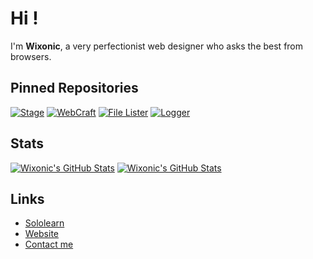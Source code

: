 # Hi !
I'm **Wixonic**, a very perfectionist web designer who asks the best from browsers.

## Pinned Repositories

[![Stage](https://github-readme-stats.vercel.app/api/pin/?username=Wixonic&repo=Stage&show_icons=true)](https://github.com/Wixonic/Stage)
[![WebCraft](https://github-readme-stats.vercel.app/api/pin/?username=Wixonic&repo=WebCraft&show_icons=true)](https://github.com/Wixonic/WebCraft)
[![File Lister](https://github-readme-stats.vercel.app/api/pin/?username=Wixonic&repo=File-Lister&show_icons=true)](https://github.com/Wixonic/File-Lister)
[![Logger](https://github-readme-stats.vercel.app/api/pin/?username=Wixonic&repo=Logger&show_icons=true)](https://github.com/Wixonic/Logger)

## Stats

[![Wixonic's GitHub Stats](https://github-readme-stats.vercel.app/api?include_all_commits=true&username=Wixonic&count_private=true&show_icons=true)](https://github.com/Wixonic)
[![Wixonic's GitHub Stats](https://github-readme-stats.vercel.app/api/top-langs/?username=Wixonic&count_private=true&show_icons=true)](https://github.com/Wixonic)

## Links

- [Sololearn](https://www.sololearn.com/profile/16606191/?ref=app)
- [Website](https://wixonic.fr)
- [Contact me](mailto:contact@wixonic.fr)
